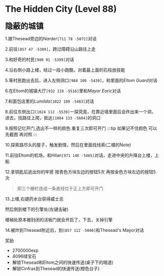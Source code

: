 # The Hidden City (Level 88)
<span style="font-size: 25px;">**隐蔽的城镇**</span>

1.跟Thesead旁边的*Narder*`[711 78 -5072]`对话

2.前往`[857 47 -5389]`，跨过障碍沿山路往上走

3.和好奇的村民`[980 91 -5399]`对话

4.沿右侧小路上楼，经过一段小跑酷，对着最上面的石柱放技能


5.等村民跑出去后，进入左侧洞口`[984 109 -5439]`，和里面的*Eltom Guard*对话

6.在Eltom的城镇大厅`[932 119 -5516]`里和*Mayor Eoric*对话

7.和面包店里的*Lumilda*`[1022 109 -5483]`对话

8.前往东侧出口`[1024 112 -5539]`一探究竟，在靠近墙里面后会炸出来一个洞，进去，找路往上爬，抵达`[1084 133 -5604]`的洞口

9.按照记忆开门,选出不一样的颜色.重复三次即可开门
:::tip
如果记不住颜色 可以先截图  再对照
:::

10.探索路尽头的屋子，触发剧情，然后在里面找线索(二楼的Note)

11.前往Eltom的机场，和Hilan`[971 146 -5465]`对话，走进中央的升降台上楼，上船

12.拿钥匙后逃出你的牢房 按青色方块左边的按钮5次 再按金色方块左边的按钮5次
>即三个栅栏连成一条直线位于正上方即可开门

13.上楼,右键药水台获得威士忌

然后倒到楼下的引擎处(左键击破)   

楼梯处原本被封闭的活板门就会开启了，下去，关掉引擎

14.被炸到Thesead附近后，到`[857 112 -5040]`和Thesead's Mayor对话

奖励
+ 2700000exp
+ 4096绿宝石
+ 解锁Thesead和Eltom之间的快速传送(桌子下的暗道)
+ 解锁Cinfras到Thesead的快速传送(橙色台子)